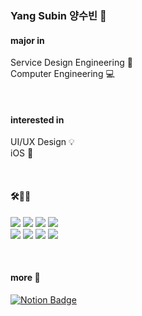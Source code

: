 <!-- ### Hi 👾 -->
<!-- <div align=center> -->

### Yang Subin 양수빈 👾   

#### major in   
Service Design Engineering 🎨   
   Computer Engineering 💻   
   
   <br>
   
#### interested in   
UI/UX Design 💡  
iOS 🍎   
   
<br>

#### 🛠👩‍💻
<img src="https://img.shields.io/badge/Swift-FA7343?style=flat-square&logo=Swift&logoColor=white"/> <img src="https://img.shields.io/badge/HTML5-E34F26?style=flat-square&logo=HTML5&logoColor=white"/> <img src="https://img.shields.io/badge/CSS3-1572B6?style=flat-square&logo=CSS3&logoColor=white"/> <img src="https://img.shields.io/badge/Python-3766AB?style=flat-square&logo=Python&logoColor=white"/>      
<img src="https://img.shields.io/badge/Figma-292929?style=flat-square&logo=Figma&logoColor=white"/> <img src="https://img.shields.io/badge/Adobe XD-700f59?style=flat-square&logo=Adobe XD&logoColor=white"/> <img src="https://img.shields.io/badge/Adobe Illustrator-FF9A00?style=flat-square&logo=Adobe Illustrator&logoColor=white"/> <img src="https://img.shields.io/badge/Adobe After Effects-6661b8?style=flat-square&logo=Adobe After Effects&logoColor=white"/>
   
<br>

#### more 💬
[![Notion Badge](https://img.shields.io/badge/Notion-000000?style=flat-square&logo=Notion&logoColor=white)](https://nosy-repair-8a6.notion.site/Portfolio-59ff5c49ab5948d7825aa797033bd045)


   
</div>

<!--
**yangsubinn/yangsubinn** is a ✨ _special_ ✨ repository because its `README.md` (this file) appears on your GitHub profile.

Here are some ideas to get you started:

- 🔭 I’m currently working on ...
- 🌱 I’m currently learning ...
- 👯 I’m looking to collaborate on ...
- 🤔 I’m looking for help with ...
- 💬 Ask me about ...
- 📫 How to reach me: ...
- 😄 Pronouns: ...
- ⚡ Fun fact: ...
-->
